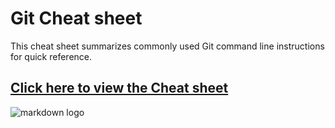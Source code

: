 # Git Cheat sheet

This cheat sheet summarizes commonly used Git command line
instructions for quick reference.

## [Click here to view the Cheat sheet](http://dsfaisal.com/git-cheat-sheet/)

![markdown logo](https://faisalcep.github.io/git-cheat-sheet/assets/logo.png)
